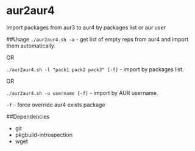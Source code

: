 # aur2aur4
Import packages from aur3 to aur4 by packages list or aur user

##Usage
`./aur2aur4.sh -a` - get list of empty reps from aur4 and import them automatically.

OR

`./aur2aur4.sh -l "pack1 pack2 pack3" [-f]` - import by packages list.

OR

`./aur2aur4.sh -u username [-f]` - import by AUR username.

`-f` - force override aur4 exists package

##Dependencies

* git
* pkgbuild-introspection
* wget
